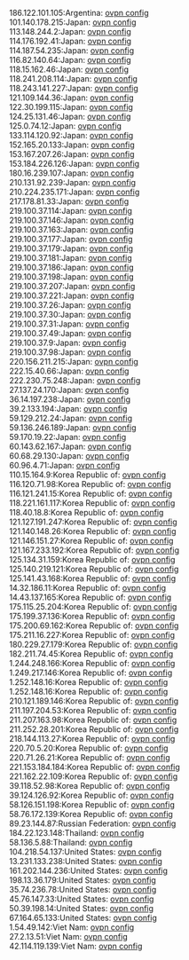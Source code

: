 186.122.101.105:Argentina: [ovpn config](vpn/186_122_101_105.ovpn)  
101.140.178.215:Japan: [ovpn config](vpn/101_140_178_215.ovpn)  
113.148.244.2:Japan: [ovpn config](vpn/113_148_244_2.ovpn)  
114.176.192.41:Japan: [ovpn config](vpn/114_176_192_41.ovpn)  
114.187.54.235:Japan: [ovpn config](vpn/114_187_54_235.ovpn)  
116.82.140.64:Japan: [ovpn config](vpn/116_82_140_64.ovpn)  
118.15.162.46:Japan: [ovpn config](vpn/118_15_162_46.ovpn)  
118.241.208.114:Japan: [ovpn config](vpn/118_241_208_114.ovpn)  
118.243.141.227:Japan: [ovpn config](vpn/118_243_141_227.ovpn)  
121.109.144.36:Japan: [ovpn config](vpn/121_109_144_36.ovpn)  
122.30.199.115:Japan: [ovpn config](vpn/122_30_199_115.ovpn)  
124.25.131.46:Japan: [ovpn config](vpn/124_25_131_46.ovpn)  
125.0.74.12:Japan: [ovpn config](vpn/125_0_74_12.ovpn)  
133.114.120.92:Japan: [ovpn config](vpn/133_114_120_92.ovpn)  
152.165.20.133:Japan: [ovpn config](vpn/152_165_20_133.ovpn)  
153.167.207.26:Japan: [ovpn config](vpn/153_167_207_26.ovpn)  
153.184.226.126:Japan: [ovpn config](vpn/153_184_226_126.ovpn)  
180.16.239.107:Japan: [ovpn config](vpn/180_16_239_107.ovpn)  
210.131.92.239:Japan: [ovpn config](vpn/210_131_92_239.ovpn)  
210.224.235.171:Japan: [ovpn config](vpn/210_224_235_171.ovpn)  
217.178.81.33:Japan: [ovpn config](vpn/217_178_81_33.ovpn)  
219.100.37.114:Japan: [ovpn config](vpn/219_100_37_114.ovpn)  
219.100.37.146:Japan: [ovpn config](vpn/219_100_37_146.ovpn)  
219.100.37.163:Japan: [ovpn config](vpn/219_100_37_163.ovpn)  
219.100.37.177:Japan: [ovpn config](vpn/219_100_37_177.ovpn)  
219.100.37.179:Japan: [ovpn config](vpn/219_100_37_179.ovpn)  
219.100.37.181:Japan: [ovpn config](vpn/219_100_37_181.ovpn)  
219.100.37.186:Japan: [ovpn config](vpn/219_100_37_186.ovpn)  
219.100.37.198:Japan: [ovpn config](vpn/219_100_37_198.ovpn)  
219.100.37.207:Japan: [ovpn config](vpn/219_100_37_207.ovpn)  
219.100.37.221:Japan: [ovpn config](vpn/219_100_37_221.ovpn)  
219.100.37.26:Japan: [ovpn config](vpn/219_100_37_26.ovpn)  
219.100.37.30:Japan: [ovpn config](vpn/219_100_37_30.ovpn)  
219.100.37.31:Japan: [ovpn config](vpn/219_100_37_31.ovpn)  
219.100.37.49:Japan: [ovpn config](vpn/219_100_37_49.ovpn)  
219.100.37.9:Japan: [ovpn config](vpn/219_100_37_9.ovpn)  
219.100.37.98:Japan: [ovpn config](vpn/219_100_37_98.ovpn)  
220.156.211.215:Japan: [ovpn config](vpn/220_156_211_215.ovpn)  
222.15.40.66:Japan: [ovpn config](vpn/222_15_40_66.ovpn)  
222.230.75.248:Japan: [ovpn config](vpn/222_230_75_248.ovpn)  
27.137.24.170:Japan: [ovpn config](vpn/27_137_24_170.ovpn)  
36.14.197.238:Japan: [ovpn config](vpn/36_14_197_238.ovpn)  
39.2.133.194:Japan: [ovpn config](vpn/39_2_133_194.ovpn)  
59.129.212.24:Japan: [ovpn config](vpn/59_129_212_24.ovpn)  
59.136.246.189:Japan: [ovpn config](vpn/59_136_246_189.ovpn)  
59.170.19.22:Japan: [ovpn config](vpn/59_170_19_22.ovpn)  
60.143.62.167:Japan: [ovpn config](vpn/60_143_62_167.ovpn)  
60.68.29.130:Japan: [ovpn config](vpn/60_68_29_130.ovpn)  
60.96.4.71:Japan: [ovpn config](vpn/60_96_4_71.ovpn)  
110.15.164.9:Korea Republic of: [ovpn config](vpn/110_15_164_9.ovpn)  
116.120.71.98:Korea Republic of: [ovpn config](vpn/116_120_71_98.ovpn)  
116.121.241.15:Korea Republic of: [ovpn config](vpn/116_121_241_15.ovpn)  
118.221.161.117:Korea Republic of: [ovpn config](vpn/118_221_161_117.ovpn)  
118.40.18.8:Korea Republic of: [ovpn config](vpn/118_40_18_8.ovpn)  
121.127.191.247:Korea Republic of: [ovpn config](vpn/121_127_191_247.ovpn)  
121.140.148.26:Korea Republic of: [ovpn config](vpn/121_140_148_26.ovpn)  
121.146.151.27:Korea Republic of: [ovpn config](vpn/121_146_151_27.ovpn)  
121.167.233.192:Korea Republic of: [ovpn config](vpn/121_167_233_192.ovpn)  
125.134.31.159:Korea Republic of: [ovpn config](vpn/125_134_31_159.ovpn)  
125.140.219.121:Korea Republic of: [ovpn config](vpn/125_140_219_121.ovpn)  
125.141.43.168:Korea Republic of: [ovpn config](vpn/125_141_43_168.ovpn)  
14.32.186.11:Korea Republic of: [ovpn config](vpn/14_32_186_11.ovpn)  
14.43.137.165:Korea Republic of: [ovpn config](vpn/14_43_137_165.ovpn)  
175.115.25.204:Korea Republic of: [ovpn config](vpn/175_115_25_204.ovpn)  
175.199.37.136:Korea Republic of: [ovpn config](vpn/175_199_37_136.ovpn)  
175.200.69.162:Korea Republic of: [ovpn config](vpn/175_200_69_162.ovpn)  
175.211.16.227:Korea Republic of: [ovpn config](vpn/175_211_16_227.ovpn)  
180.229.27.179:Korea Republic of: [ovpn config](vpn/180_229_27_179.ovpn)  
182.211.74.45:Korea Republic of: [ovpn config](vpn/182_211_74_45.ovpn)  
1.244.248.166:Korea Republic of: [ovpn config](vpn/1_244_248_166.ovpn)  
1.249.217.146:Korea Republic of: [ovpn config](vpn/1_249_217_146.ovpn)  
1.252.148.16:Korea Republic of: [ovpn config](vpn/1_252_148_16.ovpn)  
1.252.148.16:Korea Republic of: [ovpn config](vpn/1_252_148_16.ovpn)  
210.121.189.146:Korea Republic of: [ovpn config](vpn/210_121_189_146.ovpn)  
211.197.204.53:Korea Republic of: [ovpn config](vpn/211_197_204_53.ovpn)  
211.207.163.98:Korea Republic of: [ovpn config](vpn/211_207_163_98.ovpn)  
211.252.28.201:Korea Republic of: [ovpn config](vpn/211_252_28_201.ovpn)  
218.144.113.27:Korea Republic of: [ovpn config](vpn/218_144_113_27.ovpn)  
220.70.5.20:Korea Republic of: [ovpn config](vpn/220_70_5_20.ovpn)  
220.71.26.21:Korea Republic of: [ovpn config](vpn/220_71_26_21.ovpn)  
221.153.184.184:Korea Republic of: [ovpn config](vpn/221_153_184_184.ovpn)  
221.162.22.109:Korea Republic of: [ovpn config](vpn/221_162_22_109.ovpn)  
39.118.52.98:Korea Republic of: [ovpn config](vpn/39_118_52_98.ovpn)  
39.124.126.92:Korea Republic of: [ovpn config](vpn/39_124_126_92.ovpn)  
58.126.151.198:Korea Republic of: [ovpn config](vpn/58_126_151_198.ovpn)  
58.76.172.139:Korea Republic of: [ovpn config](vpn/58_76_172_139.ovpn)  
89.23.144.87:Russian Federation: [ovpn config](vpn/89_23_144_87.ovpn)  
184.22.123.148:Thailand: [ovpn config](vpn/184_22_123_148.ovpn)  
58.136.5.88:Thailand: [ovpn config](vpn/58_136_5_88.ovpn)  
104.218.54.137:United States: [ovpn config](vpn/104_218_54_137.ovpn)  
13.231.133.238:United States: [ovpn config](vpn/13_231_133_238.ovpn)  
161.202.144.236:United States: [ovpn config](vpn/161_202_144_236.ovpn)  
198.13.36.179:United States: [ovpn config](vpn/198_13_36_179.ovpn)  
35.74.236.78:United States: [ovpn config](vpn/35_74_236_78.ovpn)  
45.76.147.33:United States: [ovpn config](vpn/45_76_147_33.ovpn)  
50.39.198.14:United States: [ovpn config](vpn/50_39_198_14.ovpn)  
67.164.65.133:United States: [ovpn config](vpn/67_164_65_133.ovpn)  
1.54.49.142:Viet Nam: [ovpn config](vpn/1_54_49_142.ovpn)  
27.2.13.51:Viet Nam: [ovpn config](vpn/27_2_13_51.ovpn)  
42.114.119.139:Viet Nam: [ovpn config](vpn/42_114_119_139.ovpn)  
